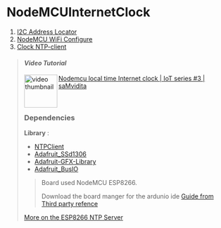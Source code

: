 # NodeMCUInternetClock

1. [I2C Address Locator](/i2cAddressLocator)
2. [NodeMCU WiFi Configure](/nodeMCUwifiConfigure)
3. [Clock NTP-client](/clock_NTPclient)

> #### **_Video Tutorial_**
>
> [<img align="left" alt="video thumbnail" width="75" src="https://img.youtube.com/vi/ZDqQKUonS4k/0.jpg"/>](https://youtu.be/ZDqQKUonS4k) [Nodemcu local time Internet clock \| IoT series #3 \| saMvidita](https://youtu.be/ZDqQKUonS4k)
>
> <br/>
>
> ### Dependencies
>
> **Library** :
>
> - [NTPClient](https://github.com/arduino-libraries/NTPClient)
> - [Adafruit_SSd1306](https://github.com/adafruit/Adafruit_SSD1306)
> - [Adafruit-GFX-Library](https://github.com/adafruit/Adafruit-GFX-Library)
> - [Adafruit_BusIO](https://github.com/adafruit/Adafruit_BusIO)
>
> > Board used NodeMCU ESP8266.
> >
> > Download the board manger for the ardunio ide
> > [Guide from Third party refence](https://www.instructables.com/Steps-to-Setup-Arduino-IDE-for-NODEMCU-ESP8266-WiF/)
>
> [More on the ESP8266 NTP Server](https://lastminuteengineers.com/esp8266-ntp-server-date-time-tutorial/)
